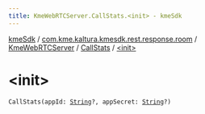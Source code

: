 ```yaml
---
title: KmeWebRTCServer.CallStats.<init> - kmeSdk
---
```


[kmeSdk](../../../index.html) / [com.kme.kaltura.kmesdk.rest.response.room](../../index.html) / [KmeWebRTCServer](../index.html) / [CallStats](index.html) / [&lt;init&gt;](./-init-.html)

# &lt;init&gt;

`CallStats(appId: `[`String`](https://kotlinlang.org/api/latest/jvm/stdlib/kotlin/-string/index.html)`?, appSecret: `[`String`](https://kotlinlang.org/api/latest/jvm/stdlib/kotlin/-string/index.html)`?)`